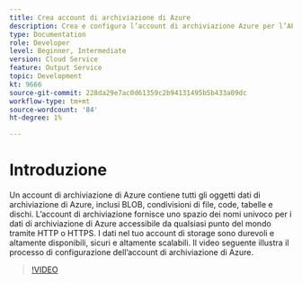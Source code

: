 ```yaml
---
title: Crea account di archiviazione di Azure
description: Crea e configura l’account di archiviazione Azure per l’API Batch.
type: Documentation
role: Developer
level: Beginner, Intermediate
version: Cloud Service
feature: Output Service
topic: Development
kt: 9666
source-git-commit: 228da29e7ac0d61359c2b94131495b5b433a09dc
workflow-type: tm+mt
source-wordcount: '84'
ht-degree: 1%

---
```


# Introduzione

Un account di archiviazione di Azure contiene tutti gli oggetti dati di archiviazione di Azure, inclusi BLOB, condivisioni di file, code, tabelle e dischi. L’account di archiviazione fornisce uno spazio dei nomi univoco per i dati di archiviazione di Azure accessibile da qualsiasi punto del mondo tramite HTTP o HTTPS. I dati nel tuo account di storage sono durevoli e altamente disponibili, sicuri e altamente scalabili.
Il video seguente illustra il processo di configurazione dell’account di archiviazione di Azure.

>[!VIDEO](https://video.tv.adobe.com/v/340127/?quality=12&learn=on)
